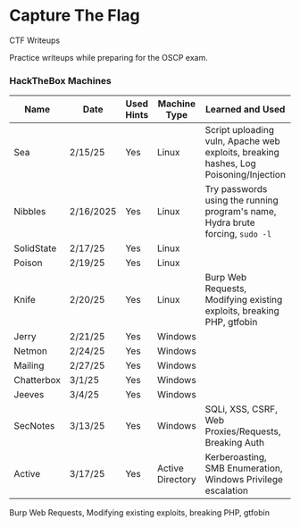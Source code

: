# Capture The Flag

CTF Writeups

Practice writeups while preparing for the OSCP exam.

### HackTheBox Machines

| Name       | Date      | Used Hints | Machine Type     | Learned and Used                                                                     | Order Written                                             |
| ---------- | --------- | ---------- | ---------------- | ------------------------------------------------------------------------------------ | --------------------------------------------------------- |
| Sea        | 2/15/25   | Yes        | Linux            | Script uploading vuln, Apache web exploits, breaking hashes, Log Poisoning/Injection | [Sea Writeup 3/14](Lab-Sea/sea-writeup.md)                |
| Nibbles    | 2/16/2025 | Yes        | Linux            | Try passwords using the running program's name, Hydra brute forcing, `sudo -l`       |                                                           |
| SolidState | 2/17/25   | Yes        | Linux            |                                                                                      |                                                           |
| Poison     | 2/19/25   | Yes        | Linux            |                                                                                      |                                                           |
| Knife      | 2/20/25   | Yes        | Linux            | Burp Web Requests, Modifying existing exploits, breaking PHP, gtfobin                |                                                           |
| Jerry      | 2/21/25   | Yes        | Windows          |                                                                                      |
| Netmon     | 2/24/25   | Yes        | Windows          |                                                                                      |
| Mailing    | 2/27/25   | Yes        | Windows          |                                                                                      |
| Chatterbox | 3/1/25    | Yes        | Windows          |                                                                                      |
| Jeeves     | 3/4/25    | Yes        | Windows          |                                                                                      |
| SecNotes   | 3/13/25   | Yes        | Windows          | SQLi, XSS, CSRF, Web Proxies/Requests, Breaking Auth                                 | [SecNotes Writeup 3/13](Lab-SecNotes/secnotes-writeup.md) |
| Active     | 3/17/25   | Yes        | Active Directory | Kerberoasting, SMB Enumeration, Windows Privilege escalation                         | [Active Writeup 3/17](Lab-Active/active-writeup.md)       |

Burp Web Requests, Modifying existing exploits, breaking PHP, gtfobin
